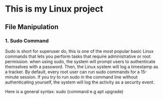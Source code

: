 # This is my Linux project

## File Manipulation

### 1. Sudo Command
Sudo is short for superuser do, this is one of the most popular basic Linux commands that lets you perform tasks that require administrative or root permission. 
when using sudo, the system will prompt users to authenticate themselves with a password. Then, the Linux system will log a timestamp as a tracker. By default, every root user can run sudo commands for a 15-minute session. 
If you try to run sudo in the command line without authenticating yourself, the system will log the activity as a security event.

Here is a general syntax:
sudo (command e.g apt upgrade)

